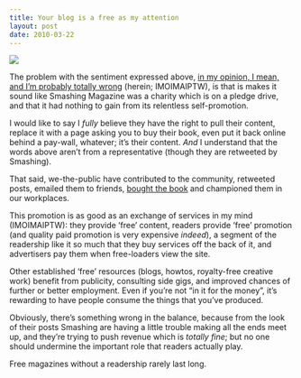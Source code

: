 ```yaml
---
title: Your blog is a free as my attention
layout: post
date: 2010-03-22
---
```

![][1]

The problem with the sentiment expressed above, [in my opinion, I mean, and I&rsquo;m probably totally wrong][2] (herein; IMOIMAIPTW), is that is makes it sound like Smashing Magazine was a charity which is on a pledge drive, and that it had nothing to gain from its relentless self-promotion.

I would like to say I _fully_ believe they have the right to pull their content, replace it with a page asking you to buy their book, even put it back online behind a pay-wall, whatever; it&rsquo;s their content. _And_ I understand that the words above aren&rsquo;t from a representative (though they are retweeted by Smashing).

That said, we-the-public have contributed to the community, retweeted posts, emailed them to friends, [bought the book][3] and championed them in our workplaces.

This promotion is as good as an exchange of services in my mind (IMOIMAIPTW): they provide &lsquo;free&rsquo; content, readers provide &lsquo;free&rsquo; promotion (and quality paid promotion is very expensive _indeed_), a segment of the readership like it so much that they buy services off the back of it, and advertisers pay them when free-loaders view the site.

Other established &lsquo;free&rsquo; resources (blogs, howtos, royalty-free creative work) benefit from publicity, consulting side gigs, and improved chances of further or better employment. Even if you&rsquo;re not &ldquo;in it for the money&rdquo;, it&rsquo;s rewarding to have people consume the things that you&rsquo;ve produced.

Obviously, there&rsquo;s something wrong in the balance, because from the look of their posts Smashing are having a little trouble making all the ends meet up, and they&rsquo;re trying to push revenue which is _totally fine_; but no one should undermine the important role that readers actually play.

Free magazines without a readership rarely last long.

 [1]: https://25.media.tumblr.com/tumblr_kzpdgtNqLT1qb414io1_500.png
 [2]: http://www.qwantz.com/index.php?comic=1650
 [3]: http://www.smashingmagazine.com/2009/12/03/smashing-book-its-out-now/


